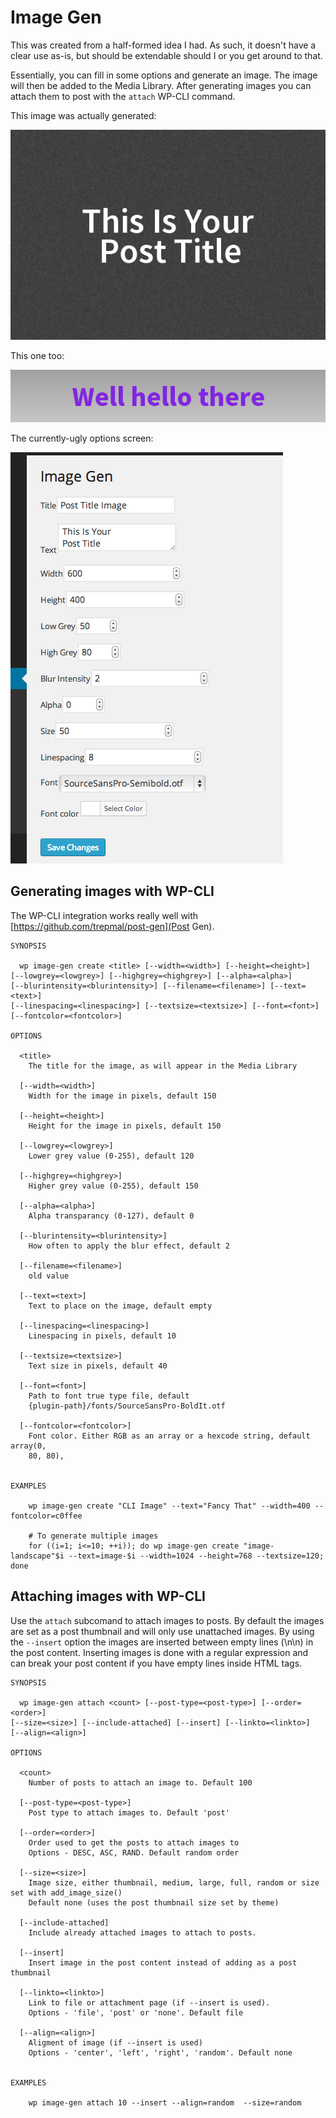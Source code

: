 Image Gen
=========

This was created from a half-formed idea I had. As such, it doesn't have a clear use as-is, but should be extendable should I or you get around to that.

Essentially, you can fill in some options and generate an image. The image will then be added to the Media Library. After generating images you can attach them to post with the `attach` WP-CLI command. 

This image was actually generated:

![actual generated image](example-1.png)

This one too:

![actual generated image](example-2.png)

The currently-ugly options screen:

![options, yes they're ugly](options.png)

## Generating images with WP-CLI
The WP-CLI integration works really well with [https://github.com/trepmal/post-gen](Post Gen).

```
SYNOPSIS

  wp image-gen create <title> [--width=<width>] [--height=<height>]
[--lowgrey=<lowgrey>] [--highgrey=<highgrey>] [--alpha=<alpha>]
[--blurintensity=<blurintensity>] [--filename=<filename>] [--text=<text>]
[--linespacing=<linespacing>] [--textsize=<textsize>] [--font=<font>]
[--fontcolor=<fontcolor>]

OPTIONS

  <title>
    The title for the image, as will appear in the Media Library

  [--width=<width>]
    Width for the image in pixels, default 150

  [--height=<height>]
    Height for the image in pixels, default 150

  [--lowgrey=<lowgrey>]
    Lower grey value (0-255), default 120

  [--highgrey=<highgrey>]
    Higher grey value (0-255), default 150

  [--alpha=<alpha>]
    Alpha transparancy (0-127), default 0

  [--blurintensity=<blurintensity>]
    How often to apply the blur effect, default 2

  [--filename=<filename>]
    old value

  [--text=<text>]
    Text to place on the image, default empty

  [--linespacing=<linespacing>]
    Linespacing in pixels, default 10

  [--textsize=<textsize>]
    Text size in pixels, default 40

  [--font=<font>]
    Path to font true type file, default
    {plugin-path}/fonts/SourceSansPro-BoldIt.otf

  [--fontcolor=<fontcolor>]
    Font color. Either RGB as an array or a hexcode string, default array(0,
    80, 80),


EXAMPLES

    wp image-gen create "CLI Image" --text="Fancy That" --width=400 --fontcolor=c0ffee

    # To generate multiple images
    for ((i=1; i<=10; ++i)); do wp image-gen create "image-landscape"$i --text=image-$i --width=1024 --height=768 --textsize=120; done
```


## Attaching images with WP-CLI
Use the `attach` subcomand to attach images to posts. By default the images are set as a post thumbnail and will only use unattached images.
By using the `--insert` option the images are inserted between empty lines (\n\n) in the post content. 
Inserting images is done with a regular expression and can break your post content if you have empty lines inside HTML tags.

```
SYNOPSIS

  wp image-gen attach <count> [--post-type=<post-type>] [--order=<order>]
[--size=<size>] [--include-attached] [--insert] [--linkto=<linkto>]
[--align=<align>]

OPTIONS

  <count>
    Number of posts to attach an image to. Default 100

  [--post-type=<post-type>]
    Post type to attach images to. Default 'post'

  [--order=<order>]
    Order used to get the posts to attach images to
    Options - DESC, ASC, RAND. Default random order

  [--size=<size>]
    Image size, either thumbnail, medium, large, full, random or size set with add_image_size()
    Default none (uses the post thumbnail size set by theme)

  [--include-attached]
    Include already attached images to attach to posts.

  [--insert]
    Insert image in the post content instead of adding as a post thumbnail

  [--linkto=<linkto>]
    Link to file or attachment page (if --insert is used).
    Options - 'file', 'post' or 'none'. Default file

  [--align=<align>]
    Aligment of image (if --insert is used)
    Options - 'center', 'left', 'right', 'random'. Default none


EXAMPLES

    wp image-gen attach 10 --insert --align=random  --size=random
```